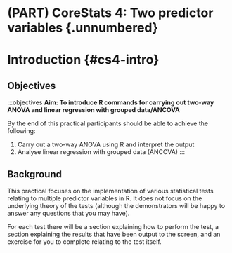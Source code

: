# (PART) CoreStats 4: Two predictor variables {.unnumbered}

# Introduction {#cs4-intro}

## Objectives
:::objectives
**Aim: To introduce R commands for carrying out two-way ANOVA and linear regression with grouped data/ANCOVA**

By the end of this practical participants should be able to achieve the following:

1.	Carry out a two-way ANOVA using R and interpret the output
2.	Analyse linear regression with grouped data (ANCOVA)
:::

## Background
This practical focuses on the implementation of various statistical tests relating to multiple predictor variables in R. It does not focus on the underlying theory of the tests (although the demonstrators will be happy to answer any questions that you may have).

For each test there will be a section explaining how to perform the test, a section explaining the results that have been output to the screen, and an exercise for you to complete relating to the test itself.

